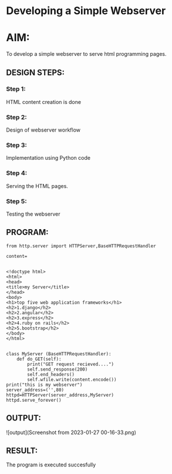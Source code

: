 # Developing a Simple Webserver

# AIM:

To develop a simple webserver to serve html programming pages.

## DESIGN STEPS:

### Step 1:

HTML content creation is done

### Step 2:

Design of webserver workflow

### Step 3:

Implementation using Python code

### Step 4:

Serving the HTML pages.

### Step 5:

Testing the webserver

## PROGRAM:

```
from http.server import HTTPServer,BaseHTTPRequestHandler

content=


<!doctype html>
<html>
<head>
<title>my Server</title>
</head>
<body>
<h1>top five web application frameworks</h1>
<h2>1.django</h2>
<h2>2.angular</h2>
<h2>3.express</h2>
<h2>4.ruby on rails</h2>
<h2>5.bootstrap</h2>
</body>
</html>


class MyServer (BaseHTTPRequestHandler):
    def do_GET(self):
        print("GET request recieved....")
        self.send_response(200)
        self.end_headers()
        self.wfile.write(content.encode())
print("this is my webserver")
server_address=('',80)
httpd=HTTPServer(server_address,MyServer)
httpd.serve_forever()

```

## OUTPUT:

![output](Screenshot from 2023-01-27 00-16-33.png)

## RESULT:
The program is executed succesfully
